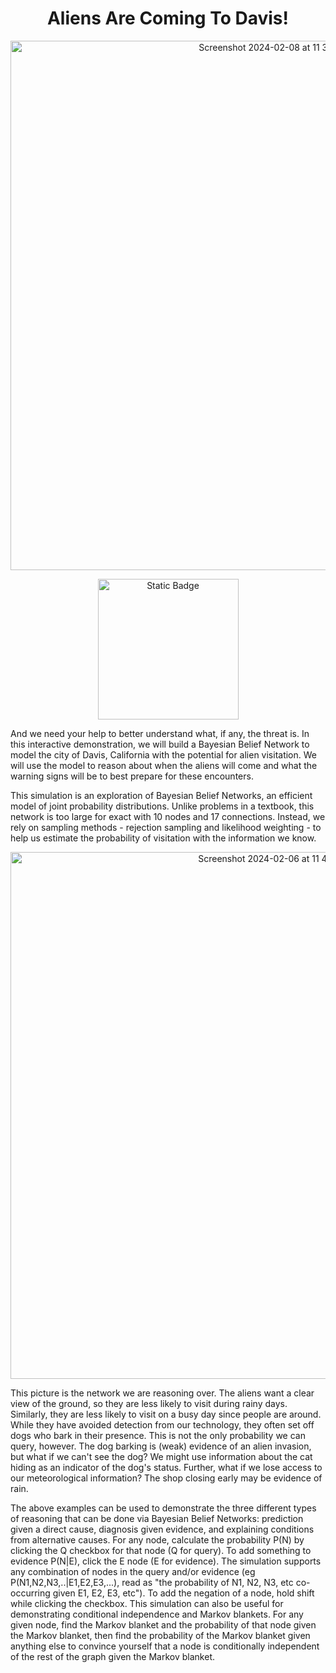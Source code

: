 <div align="center">

# Aliens Are Coming To Davis!

<img width="847" alt="Screenshot 2024-02-08 at 11 37 50 PM" src="https://github.com/MLivanos/BaysianBeliefNetworks/assets/59032623/d9b59373-c5a4-4692-9531-ae1ed8c48aa6">

<br>

<p><a href="https://prodigiousmike.itch.io/bayesian-belief-network-simulation-alien-invasion"><img alt="Static Badge" src="https://img.shields.io/badge/PLAY-black?style=for-the-badge&logo=unity&logoColor=white&labelColor=black&color=black&link=mlivanos.github.io%2FSearchAlgorithmVisualizer%2F" style="width:225px;"/></a></p>

</div>

And we need your help to better understand what, if any, the threat is. In this interactive demonstration, we will build a Bayesian Belief Network to model the city of Davis, California with the potential for alien visitation. We will use the model to reason about when the aliens will come and what the warning signs will be to best prepare for these encounters.

This simulation is an exploration of Bayesian Belief Networks, an efficient model of joint probability distributions. Unlike problems in a textbook, this network is too large for exact with 10 nodes and 17 connections. Instead, we rely on sampling methods - rejection sampling and likelihood weighting - to help us estimate the probability of visitation with the information we know.

<div align="center">
 
<img width="843" alt="Screenshot 2024-02-06 at 11 48 15 PM" src="https://github.com/MLivanos/BaysianBeliefNetworks/assets/59032623/f27a1f7f-db63-415d-bea0-9d238d396aca">

</div>

This picture is the network we are reasoning over. The aliens want a clear view of the ground, so they are less likely to visit during rainy days. Similarly, they are less likely to visit on a busy day since people are around. While they have avoided detection from our technology, they often set off dogs who bark in their presence. This is not the only probability we can query, however. The dog barking is (weak) evidence of an alien invasion, but what if we can't see the dog? We might use information about the cat hiding as an indicator of the dog's status. Further, what if we lose access to our meteorological information? The shop closing early may be evidence of rain.

The above examples can be used to demonstrate the three different types of reasoning that can be done via Bayesian Belief Networks: prediction given a direct cause, diagnosis given evidence, and explaining conditions from alternative causes. For any node, calculate the probability P(N) by clicking the Q checkbox for that node (Q for query). To add something to evidence P(N|E), click the E node (E for evidence). The simulation supports any combination of nodes in the query and/or evidence (eg P(N1,N2,N3,..|E1,E2,E3,...), read as "the probability of N1, N2, N3, etc co-occurring given E1, E2, E3, etc"). To add the negation of a node, hold shift while clicking the checkbox. This simulation can also be useful for demonstrating conditional independence and Markov blankets. For any given node, find the Markov blanket and the probability of that node given the Markov blanket, then find the probability of the Markov blanket given anything else to convince yourself that a node is conditionally independent of the rest of the graph given the Markov blanket.
